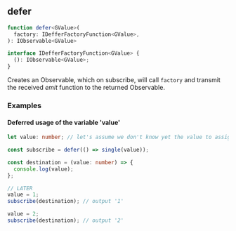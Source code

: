 ## defer

```ts
function defer<GValue>(
  factory: IDefferFactoryFunction<GValue>,
): IObservable<GValue>
```

```ts
interface IDefferFactoryFunction<GValue> {
  (): IObservable<GValue>;
}
```

Creates an Observable, which on subscribe, will call `factory` and transmit the received *emit* function to the
returned Observable.

### Examples

#### Deferred usage of the variable 'value'

```ts
let value: number; // let's assume we don't know yet the value to assign

const subscribe = defer(() => single(value));

const destination = (value: number) => {
  console.log(value);
};

// LATER
value = 1;
subscribe(destination); // output '1'

value = 2;
subscribe(destination); // output '2'
```


